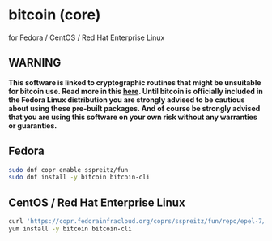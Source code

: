 # bitcoin (core)
for Fedora / CentOS / Red Hat Enterprise Linux

## WARNING

**This software is linked to cryptographic routines that might be unsuitable for
bitcoin use. Read more in this [here](https://bugzilla.redhat.com/show_bug.cgi?id=1020292#c29). 
Until bitcoin is officially included in the Fedora Linux distribution you are
strongly advised to be cautious about using these pre-built packages.
And of course be strongly advised that you are using this software on your own risk
without any warranties or guaranties.**

## Fedora

```bash
sudo dnf copr enable sspreitz/fun
sudo dnf install -y bitcoin bitcoin-cli
```

## CentOS / Red Hat Enterprise Linux

```bash
curl 'https://copr.fedorainfracloud.org/coprs/sspreitz/fun/repo/epel-7/sspreitz-fun-epel-7.repo' > /etc/yum.repos.d/copr-sspreitz-fun.repo
yum install -y bitcoin bitcoin-cli
```

